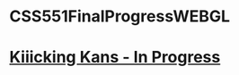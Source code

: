 # CSS551FinalProgressWEBGL

# [Kiiicking Kans - In Progress](https://6789123hao.github.io/CSS551FinalProgressWEBGL/)

